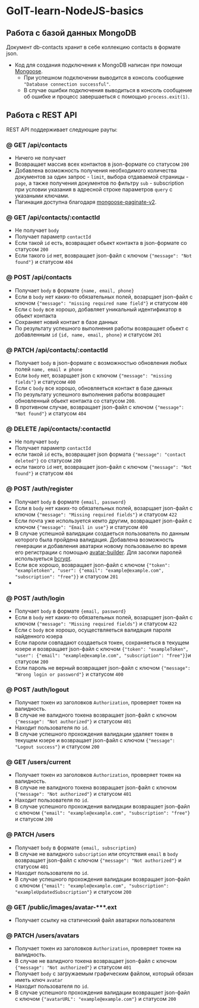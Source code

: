 ﻿# GoIT-learn-NodeJS-basics




## Работа с базой данных MongoDB

Документ db-contacts хранит в себе коллекцию contacts в формате json.

- Код для создания подключения к MongoDB написан при помощи
  [Mongoose](https://mongoosejs.com/).
  - При успешном подключении выводится в консоль сообщение
    `"Database connection successful"`.
  - В случае ошибки подключения выводиться в консоль сообщение об ошибке
    и процесс завершаеться с помощью `process.exit(1)`.




## Работа с REST API

REST API поддерживает следующие рауты:

### @ GET /api/contacts

- Ничего не получает
- Возвращает массив всех контактов в json-формате со статусом `200`
- Добавлена возможность получения необходимого количества документов за один запрос - `limit`, 
выбора отдаваемой страницы - `page`, а также получения документов по фильтру `sub` - subscription 
при условии указания в адресной строке параметров `query` с указаными ключами.
- Пагинация доступна благодаря [mongoose-paginate-v2](https://www.npmjs.com/package/mongoose-paginate-v2).  

### @ GET /api/contacts/:contactId

- Не получает `body`
- Получает параметр `contactId`
- Если такой `id` есть, возвращает обьект контакта в json-формате со статусом `200`
- Если такого `id` нет, возвращает json-файл с ключом `{"message": "Not found"}` и
  статусом `404`

### @ POST /api/contacts

- Получает `body` в формате `{name, email, phone}`
- Если в `body` нет каких-то обязательных полей, возарщает json-файл с ключом
  `{"message": "missing required name field"}` и статусом `400`
- Если с `body` все хорошо, добавляет уникальный идентификатор в обьект контакта
- Сохраняет новий контакт в базе данных
- По результату успешного выполнения работы возвращает обьект с добавленным `id`
  `{id, name, email, phone}` и статусом `201`

### @ PATCH /api/contacts/:contactId

- Получает `body` в json-формате c возможностью обновления любых полей `name, email и phone`
- Если `body` нет, возарщает json с ключом `{"message": "missing fields"}` и
  статусом `400`
- Если с `body` все хорошо, обновляеться контакт в базе данных 
- По результату успешного выполнения работы возвращает обновленный обьект контакта со
  статусом `200`. 
- В противном случае, возвращает json-файл с ключом
  `{"message": "Not found"}` и статусом `404`

### @ DELETE /api/contacts/:contactId

- Не получает `body`
- Получает параметр `contactId`
- если такой `id` есть, возвращает json формата `{"message": "contact deleted"}` со
  статусом `200`
- если такого `id` нет, возвращает json-файл с ключом `{"message": "Not found"}` и
  статусом `404`

### @ POST /auth/register

- Получает `body` в формате `{email, password}`
- Если в `body` нет каких-то обязательных полей, возарщает json-файл с ключом `{"message": "Missing required fields"}` 
и статусом `422`
- Если почта уже используется кемто другим, возвращает json-файл с ключом `{"message": "Email in use"}` и статусом `400`
- В случае успешной валидации создаеться пользователь по данным которого была пройдена валидация. Добавлена 
возможность генерации и добавления аватарки новому пользоваьелю во время его регистрации с помощью [avatar-builder](https://www.npmjs.com/package/avatar-builder). Для засолки паролей используеться [bcrypt](https://www.npmjs.com/package/bcrypt).
- Если все хорошо, возвращает json-файл с ключом `{"token": "exampletoken", "user": {"email": "example@example.com", "subscription": "free"}}` и статусом `201`
- 

### @ POST /auth/login

- Получает `body` в формате `{email, password}`
- Если в `body` нет каких-то обязательных полей, возарщает json-файл с ключом `{"message": "Missing required fields"}` и статусом `422`
- Если с `body` все хорошо, осуществляеться валидация пароля найденного юзера
- Если пароли совпадают создаеться токен, сохраняеться в текущем юзере и возвращает json-файл с ключом `{"token": "exampleToken", "user": {"email": "example@example.com", "subscription": "free"}}`и статусом `200`
- Если пароль не верный возвращает json-файл с ключом `{"message": "Wrong login or password"}` и статусом `400`

### @ POST /auth/logout

- Получает токен из заголовков `Authorization`, проверяет токен на валидность.
- В случае не валидного токена возвращает json-файл с ключом `{"message": "Not authorized"}` и статусом `401`
- Находит пользователя по `id`.
- В случае успешного прохождения валидации удаляет токен в текущем юзере и возвращает json-файл с ключом `{"message": "Logout success"}` и статусом `200`

### @ GET /users/current

- Получает токен из заголовков `Authorization`, проверяет токен на валидность.
- В случае не валидного токена возвращает json-файл с ключом `{"message": "Not authorized"}` и статусом `401`
- Находит пользователя по `id`.
- В случае успешного прохождения валидации возвращает json-файл с ключом `{"email": "example@example.com", "subscription": "free"}` и статусом `200`

### @ PATCH /users

- Получает `body` в формате `{email, subscription}`
- В случае не валидного `subscription` или отсутствия `email` в `body` возвращает json-файл 
с ключом `{"message": "Not authorized"}` и статусом `401`
- Находит пользователя по `id`.
- В случае успешного прохождения валидации возвращает json-файл с ключом `{"email": "example@example.com", "subscription": "exampleUpdatedSubscription"}` и статусом `200`

### @ GET /public/images/avatar-***.ext

- Получает ссылку на статический файл аватарки пользователя 

### @ PATCH /users/avatars

- Получает токен из заголовков `Authorization`, проверяет токен на валидность.
- В случае не валидного токена возвращает json-файл с ключом `{"message": "Not authorized"}` и статусом `401`
- Получает `body` c загружаемым графическим файлом, который обязан иметь ключ `avatar`
- Находит пользователя по `id`.
- В случае успешного прохождения валидации возвращает json-файл с ключом `{"avatarURL": "example@example.com"}` и статусом `200`


